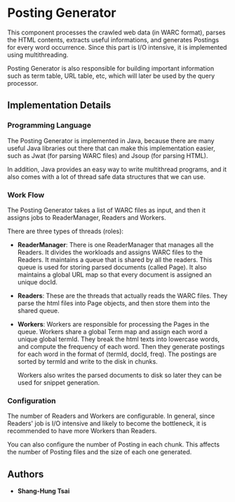 # Posting Generator

This component processes the crawled web data (in WARC format), parses the HTML contents, extracts useful informations, and generates Postings for every word occurrence. 
Since this part is I/O intensive, it is implemented using multithreading. 

Posting Generator is also responsible for building important information such as term table, URL table, etc, which will later be used by the query processor.

## Implementation Details

### Programming Language

The Posting Generator is implemented in Java, because there are many useful Java libraries out there that can make this implementation easier, such as Jwat (for parsing WARC files) and Jsoup (for parsing HTML).

In addition, Java provides an easy way to write multithread programs, and it also comes with a lot of thread safe data structures that we can use.

### Work Flow

The Posting Generator takes a list of WARC files as input, and then it assigns jobs to ReaderManager, Readers and Workers.

There are three types of threads (roles):

- **ReaderManager**: There is one ReaderManager that manages all the Readers. It divides the workloads and assigns WARC files to the Readers.
  It maintains a queue that is shared by all the readers. This queue is used for storing parsed documents (called Page). 
  It also maintains a global URL map so that every document is assigned an unique docId. 

- **Readers**: These are the threads that actually reads the WARC files. They parse the html files into Page objects, and then store them into the shared queue.

- **Workers**: Workers are responsible for processing the Pages in the queue. Workers share a global Term map and assign each word a unique global termId. 
  They break the html texts into lowercase words, and compute the frequency of each word. Then they generate postings for each word in the format of (termId, docId, freq). 
  The postings are sorted by termId and write to the disk in chunks. 
  
  Workers also writes the parsed documents to disk so later they can be used for snippet generation.

### Configuration

The number of Readers and Workers are configurable. In general, since Readers' job is I/O intensive and likely to become the bottleneck, it is recommended to have more Workers than Readers.

You can also configure the number of Posting in each chunk. This affects the number of Posting files and the size of each one generated.

## Authors

* **Shang-Hung Tsai**
